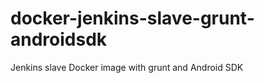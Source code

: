 docker-jenkins-slave-grunt-androidsdk
=====================================

Jenkins slave Docker image with grunt and Android SDK

